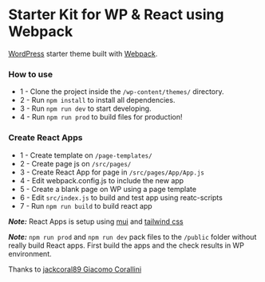 # Starter Kit for WP & React using Webpack

[WordPress](https://wordpress.org/) starter theme built with [Webpack](https://webpack.js.org/).

### How to use
- 1 - Clone the project inside the `/wp-content/themes/` directory.
- 2 - Run `npm install` to install all dependencies.
- 3 - Run `npm run dev` to start developing.
- 4 - Run `npm run prod` to build files for production!

### Create React Apps
- 1 - Create template on `/page-templates/`
- 2 - Create page js on `/src/pages/`
- 3 - Create React App for page in `/src/pages/App/App.js`
- 4 - Edit webpack.config.js to include the new app 
- 5 - Create a blank page on WP using a page template  
- 6 - Edit `src/index.js` to build and test app using reatc-scripts
- 7 - Run `npm run build` to build react app 

**_Note:_** React Apps is setup using [mui](https://mui.com/material-ui/getting-started/overview/) and [tailwind css](https://tailwindui.com/)



**_Note:_** `npm run prod` and `npm run dev` pack files to the `/public` folder without really build React apps. First build the apps and the check results in WP environment.

Thanks to [jackcoral89 Giacomo Corallini](https://github.com/jackcoral89)
